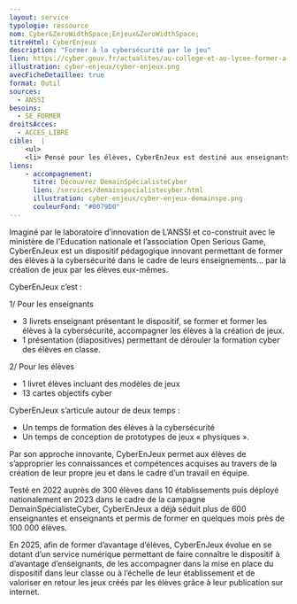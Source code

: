 ```yaml
---
layout: service
typologie: ressource
nom: Cyber&ZeroWidthSpace;Enjeux&ZeroWidthSpace;
titreHtml: CyberEnjeux
description: "Former à la cybersécurité par le jeu"
lien: https://cyber.gouv.fr/actualites/au-college-et-au-lycee-former-a-la-cybersecurite-par-le-jeu
illustration: cyber-enjeux/cyber-enjeux.png
avecFicheDetaillee: true
format: Outil 
sources:
  - ANSSI
besoins: 
  - SE_FORMER
droitsAcces:
  - ACCES_LIBRE
cible:  |
    <ul>
    <li> Pensé pour les élèves, CyberEnJeux est destiné aux enseignants de collège et de lycée. </li>
liens:
    - accompagnement:   
      titre: Découvrez DemainSpécialisteCyber 
      lien: /services/demainspecialistecyber.html
      illustration: cyber-enjeux/cyber-enjeux-demainspe.png
      couleurFond: "#0079D0"
---
```

Imaginé par le laboratoire d’innovation de L’ANSSI et co-construit avec le ministère de l’Education nationale et l’association Open Serious Game, CyberEnJeux est un dispositif pédagogique innovant permettant de former des élèves à la cybersécurité dans le cadre de leurs enseignements… par la création de jeux par les élèves eux-mêmes.

CyberEnJeux c’est :

1/ Pour les enseignants
<ul> 
  <li>3 livrets enseignant présentant le dispositif, se former et former les élèves à la cybersécurité, accompagner les élèves à la création de jeux.</li>
  <li>1 présentation (diapositives) permettant de dérouler la formation cyber des élèves en classe.</li>
</ul>

2/ Pour les élèves
<ul>
  <li>1 livret élèves incluant des modèles de jeux</li>
  <li>13 cartes objectifs cyber</li>
</ul>

CyberEnJeux s’articule autour de deux temps :
<ul>
  <li>Un temps de formation des élèves à la cybersécurité</li>
  <li>Un temps de conception de prototypes de jeux « physiques ».</li>
</ul>

Par son approche innovante, CyberEnJeux permet aux élèves de s’approprier les connaissances et compétences acquises au travers de la création de leur propre jeu et dans le cadre d’un travail en équipe.

Testé en 2022 auprès de 300 élèves dans 10 établissements puis déployé nationalement en 2023 dans le cadre de la campagne DemainSpécialisteCyber, CyberEnJeux a déjà séduit plus de 600 enseignantes et enseignants et permis de former en quelques mois près de 100 000 élèves.

En 2025, afin de former d’avantage d’élèves, CyberEnJeux évolue en se dotant d’un service numérique permettant de faire connaître le dispositif à d’avantage d’enseignants, de les accompagner dans la mise en place du dispositif dans leur classe ou à l’échelle de leur établissement et de valoriser en retour les jeux créés par les élèves grâce à leur publication sur internet.